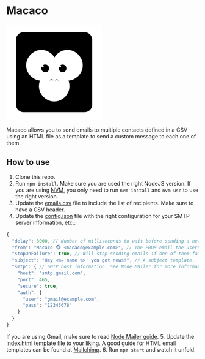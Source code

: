 # Macaco

![Macaco](./Macaco.png)

Macaco allows you to send emails to multiple contacts defined in a CSV
using an HTML file as a template to send a custom message to each one of them.

## How to use

1. Clone this repo.
2. Run `npm install`. Make sure you are used the right NodeJS version. If you are
using [NVM](https://github.com/nvm-sh/nvm), you only need to run `nvm install` and `nvm use` to use the right version.
3. Update the [emails.csv](./emails.csv) file to include the list of recipients.
Make sure to have a CSV header.
4. Update the [config.json](./config.json) file with the right configuration for
your SMTP server information, etc.:
```js
{
  "delay": 3000, // Number of milliseconds to wait before sending a new email.
  "from": "Macaco 🐵 <macaco@example.com>", // The FROM email the users will see.
  "stopOnFailure": true, // Will stop sending emails if one of them fails.
  "subject": "Hey <%= name %>! you got news!", // A subject template.
  "smtp": { // SMTP host information. See Node Mailer for more information.
    "host": "smtp.gmail.com",
    "port": 465,
    "secure": true,
    "auth": {
      "user": "gmail@example.com",
      "pass": "12345678"
    }
  }
}
```
If you are using Gmail, make sure to read [Node Mailer guide](https://nodemailer.com/usage/using-gmail/).
5. Update the [index.html](./index.html) template file to your liking. A good guide for HTML email templates can be found at [Mailchimp](https://templates.mailchimp.com/getting-started/html-email-basics/).
6. Run `npm start` and watch it unfold.
